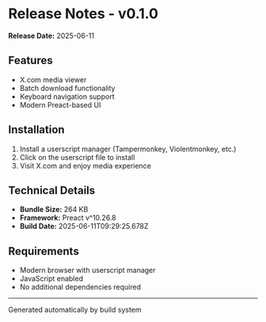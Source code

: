 # Release Notes - v0.1.0

**Release Date:** 2025-06-11

## Features
- X.com media viewer
- Batch download functionality
- Keyboard navigation support
- Modern Preact-based UI

## Installation
1. Install a userscript manager (Tampermonkey, Violentmonkey, etc.)
2. Click on the userscript file to install
3. Visit X.com and enjoy media experience

## Technical Details
- **Bundle Size:** 264 KB
- **Framework:** Preact v^10.26.8
- **Build Date:** 2025-06-11T09:29:25.678Z

## Requirements
- Modern browser with userscript manager
- JavaScript enabled
- No additional dependencies required

---
Generated automatically by build system
